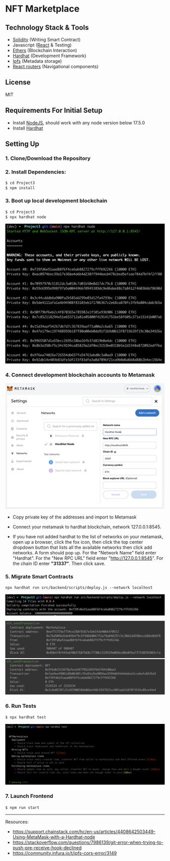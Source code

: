 # NFT Marketplace

## Technology Stack & Tools

- [Solidity](https://docs.soliditylang.org/en/v0.8.18/) (Writing Smart Contract)
- Javascript ([React](https://reactjs.org/) & Testing)
- [Ethers](https://docs.ethers.io/v5/) (Blockchain Interaction)
- [Hardhat](https://hardhat.org/) (Development Framework)
- [Ipfs](https://ipfs.io/) (Metadata storage)
- [React routers](https://v5.reactrouter.com/) (Navigational components)

License
----
MIT


## Requirements For Initial Setup
- Install [NodeJS](https://nodejs.org/en/), should work with any node version below 17.5.0
- Install [Hardhat](https://hardhat.org/)

## Setting Up

### 1. Clone/Download the Repository

### 2. Install Dependencies:
```
$ cd Project3
$ npm install
```
### 3. Boot up local development blockchain
```
$ cd Project3
$ npx hardhat node
```
![Connect HardHat Node](Execution_Images/LocalBlockChainBootup.png)


### 4. Connect development blockchain accounts to Metamask
![alt](Execution_Images/MetaMask-HardHat-Node.png)
- Copy private key of the addresses and import to Metamask

- Connect your metamask to hardhat blockchain, network 127.0.0.1:8545.
- If you have not added hardhat to the list of networks on your metamask, open up a browser, click the fox icon, then click the top center dropdown button that lists all the available networks then click add networks. A form should pop up. For the "Network Name" field enter "Hardhat". For the "New RPC URL" field enter "http://127.0.0.1:8545". For the chain ID enter **"31337"**. Then click save.  


### 5. Migrate Smart Contracts
```
npx hardhat run src/backend/scripts/deploy.js --network localhost
```


![alt](Execution_Images/ContractDeploy.png)

![alt](Execution_Images/ContractDeploy-Marketplace.png)
![alt](Execution_Images/ContractDeploy-NFT.png)

### 6. Run Tests
`$ npx hardhat test`

![alt](Execution_Images/TestCaseContractFunctionality.png)


### 7. Launch Frontend
`$ npm run start`



___

Resources:
* https://support.chainstack.com/hc/en-us/articles/4408642503449-Using-MetaMask-with-a-Hardhat-node
* https://stackoverflow.com/questions/7986139/git-error-when-trying-to-push-pre-receive-hook-declined
* https://community.infura.io/t/ipfs-cors-error/3149
